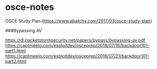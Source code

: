 # osce-notes


OSCE Study Plan (https://www.abatchy.com/2017/03/osce-study-plan)

###Bypassing AV 

https://dl.packetstormsecurity.net/papers/bypass/bypassing-av.pdf
https://captmeelo.com/exploitdev/osceprep/2018/07/16/backdoor101-part1.html
https://captmeelo.com/exploitdev/osceprep/2018/07/21/backdoor101-part2.html

